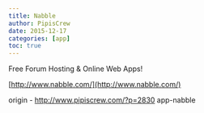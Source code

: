 ```yaml
---
title: Nabble
author: PipisCrew
date: 2015-12-17
categories: [app]
toc: true
---
```


Free Forum Hosting & Online Web Apps!

[http://www.nabble.com/](http://www.nabble.com/)

origin - http://www.pipiscrew.com/?p=2830 app-nabble